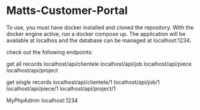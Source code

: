 # Matts-Customer-Portal
 
To use, you must have docker installed and cloned the repository. With the docker engine active, run a docker compose up. 
The application will be available at localhos and the database can be managed at localhost:1234.

check out the following endpoints:

get all records
localhost/api/clientele
localhost/api/job
localhost/api/piece
localhost/api/project

get single records
localhost/api/clientele/1
localhost/api/job/1
localhost/api/piece/1
localhost/api/project/1

MyPhpAdmin
localhost:1234